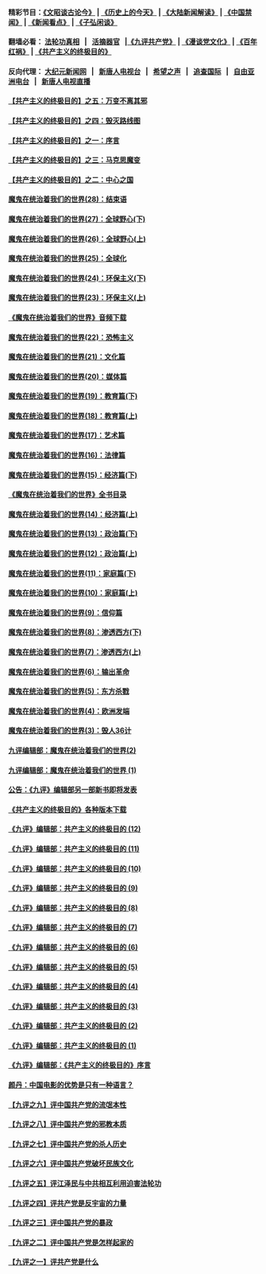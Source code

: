 #### 精彩节目：[《文昭谈古论今》](http://139.180.197.195/wenzhao) | [《历史上的今天》](http://139.180.197.195/today-in-history) | [《大陆新闻解读》](http://139.180.197.195/ntdtv-comedy) | [《中国禁闻》](http://139.180.197.195/ntdtv-news) | [《新闻看点》](http://139.180.197.195/news-insight) | [《子弘闲谈》](http://139.180.197.195/zihongxiantan/) 

 #### 翻墙必看： [法轮功真相](http://139.180.197.195:10000/videos/truth.html) &nbsp;&nbsp;|&nbsp;&nbsp; [活摘器官](http://139.180.197.195:10000/videos/res/Organs/) &nbsp;&nbsp;|[《九评共产党》](http://139.180.197.195:10000/videos/jiuping) | [《漫谈党文化》](http://139.180.197.195:10000/videos/mtdwh) | [《百年红祸》](http://139.180.197.195:10000/videos/bnhh) | [《共产主义的终极目的》](http://139.180.197.195:10000/videos/res/zjmd) 

 #### 反向代理： [大纪元新闻网](http://139.180.197.195:10080/) &nbsp;&nbsp;|&nbsp;&nbsp; [新唐人电视台](http://139.180.197.195:8000/) &nbsp;&nbsp;|&nbsp;&nbsp; [希望之声](http://139.180.197.195:8200/) &nbsp;&nbsp;|&nbsp;&nbsp; [追查国际](http://139.180.197.195:10010/) &nbsp;&nbsp;|&nbsp;&nbsp; [自由亚洲电台](http://139.180.197.195:9800/) &nbsp;&nbsp;|&nbsp;&nbsp; [新唐人电视直播](http://139.180.197.195/) 

#### [【共产主义的终极目的】之五：万变不离其邪](../pages/nsc422/n11091285.md?t=03061236) 

#### [【共产主义的终极目的】之四：毁灭路线图](../pages/nsc422/n11086284.md?t=03061236) 

#### [【共产主义的终极目的】之一：序言](../pages/nsc422/n11086077.md?t=03061236) 

#### [【共产主义的终极目的】之三：马克思魔变](../pages/nsc422/n11061941.md?t=03061236) 

#### [【共产主义的终极目的】之二：中心之国](../pages/nsc422/n11047728.md?t=03061236) 

#### [魔鬼在统治着我们的世界(28)：结束语](../pages/nsc422/n10936246.md?t=03061236) 

#### [魔鬼在统治着我们的世界(27)：全球野心(下)](../pages/nsc422/n10928319.md?t=03061236) 

#### [魔鬼在统治着我们的世界(26)：全球野心(上)](../pages/nsc422/n10900318.md?t=03061236) 

#### [魔鬼在统治着我们的世界(25)：全球化](../pages/nsc422/n10788205.md?t=03061236) 

#### [魔鬼在统治着我们的世界(24)：环保主义(下)](../pages/nsc422/n10695307.md?t=03061236) 

#### [魔鬼在统治着我们的世界(23)：环保主义(上)](../pages/nsc422/n10688613.md?t=03061236) 

#### [《魔鬼在统治着我们的世界》音频下载](../pages/nsc422/n10635553.md?t=03061236) 

#### [魔鬼在统治着我们的世界(22)：恐怖主义](../pages/nsc422/n10614727.md?t=03061236) 

#### [魔鬼在统治着我们的世界(21)：文化篇](../pages/nsc422/n10597706.md?t=03061236) 

#### [魔鬼在统治着我们的世界(20)：媒体篇](../pages/nsc422/n10586579.md?t=03061236) 

#### [魔鬼在统治着我们的世界(19)：教育篇(下)](../pages/nsc422/n10564808.md?t=03061236) 

#### [魔鬼在统治着我们的世界(18)：教育篇(上)](../pages/nsc422/n10526970.md?t=03061236) 

#### [魔鬼在统治着我们的世界(17)：艺术篇](../pages/nsc422/n10499093.md?t=03061236) 

#### [魔鬼在统治着我们的世界(16)：法律篇](../pages/nsc422/n10485969.md?t=03061236) 

#### [魔鬼在统治着我们的世界(15)：经济篇(下)](../pages/nsc422/n10469975.md?t=03061236) 

#### [《魔鬼在统治着我们的世界》全书目录](../pages/nsc422/n10464261.md?t=03061236) 

#### [魔鬼在统治着我们的世界(14)：经济篇(上)](../pages/nsc422/n10457370.md?t=03061236) 

#### [魔鬼在统治着我们的世界(13)：政治篇(下)](../pages/nsc422/n10448270.md?t=03061236) 

#### [魔鬼在统治着我们的世界(12)：政治篇(上)](../pages/nsc422/n10444576.md?t=03061236) 

#### [魔鬼在统治着我们的世界(11)：家庭篇(下)](../pages/nsc422/n10440961.md?t=03061236) 

#### [魔鬼在统治着我们的世界(10)：家庭篇(上)](../pages/nsc422/n10435448.md?t=03061236) 

#### [魔鬼在统治着我们的世界(9)：信仰篇](../pages/nsc422/n10432159.md?t=03061236) 

#### [魔鬼在统治着我们的世界(8)：渗透西方(下)](../pages/nsc422/n10429603.md?t=03061236) 

#### [魔鬼在统治着我们的世界(7)：渗透西方(上)](../pages/nsc422/n10426013.md?t=03061236) 

#### [魔鬼在统治着我们的世界(6)：输出革命](../pages/nsc422/n10421536.md?t=03061236) 

#### [魔鬼在统治着我们的世界(5)：东方杀戮](../pages/nsc422/n10417707.md?t=03061236) 

#### [魔鬼在统治着我们的世界(4)：欧洲发端](../pages/nsc422/n10414890.md?t=03061236) 

#### [魔鬼在统治着我们的世界(3)：毁人36计](../pages/nsc422/n10411583.md?t=03061236) 

#### [九评编辑部：魔鬼在统治着我们的世界(2)](../pages/nsc422/n10410036.md?t=03061236) 

#### [九评编辑部：魔鬼在统治着我们的世界 (1)](../pages/nsc422/n10406825.md?t=03061236) 

#### [公告：《九评》编辑部另一部新书即将发表](../pages/nsc422/n10405104.md?t=03061236) 

#### [《共产主义的终极目的》各种版本下载](../pages/nsc422/n10022138.md?t=03061236) 

#### [《九评》编辑部：共产主义的终极目的 (12)](../pages/nsc422/n9933272.md?t=03061236) 

#### [《九评》编辑部：共产主义的终极目的 (11)](../pages/nsc422/n9924973.md?t=03061236) 

#### [《九评》编辑部：共产主义的终极目的 (10)](../pages/nsc422/n9920883.md?t=03061236) 

#### [《九评》编辑部：共产主义的终极目的 (9)](../pages/nsc422/n9916363.md?t=03061236) 

#### [《九评》编辑部：共产主义的终极目的 (8)](../pages/nsc422/n9912488.md?t=03061236) 

#### [《九评》编辑部：共产主义的终极目的 (7)](../pages/nsc422/n9901176.md?t=03061236) 

#### [《九评》编辑部：共产主义的终极目的 (6)](../pages/nsc422/n9899359.md?t=03061236) 

#### [《九评》编辑部：共产主义的终极目的 (5)](../pages/nsc422/n9893174.md?t=03061236) 

#### [《九评》编辑部：共产主义的终极目的 (4)](../pages/nsc422/n9891246.md?t=03061236) 

#### [《九评》编辑部：共产主义的终极目的 (3)](../pages/nsc422/n9879879.md?t=03061236) 

#### [《九评》编辑部：共产主义的终极目的 (2)](../pages/nsc422/n9876205.md?t=03061236) 

#### [《九评》编辑部：共产主义的终极目的 (1)](../pages/nsc422/n9865857.md?t=03061236) 

#### [《九评》编辑部：《共产主义的终极目的》序言](../pages/nsc422/n9862666.md?t=03061236) 

#### [颜丹：中国电影的优势是只有一种语言？](../pages/nsc422/n9583062.md?t=03061236) 

#### [【九评之九】评中国共产党的流氓本性](../pages/nsc422/n737542.md?t=03061236) 

#### [【九评之八】评中国共产党的邪教本质](../pages/nsc422/n735942.md?t=03061236) 

#### [【九评之七】评中国共产党的杀人历史](../pages/nsc422/n733806.md?t=03061236) 

#### [【九评之六】评中国共产党破坏民族文化](../pages/nsc422/n731667.md?t=03061236) 

#### [【九评之五】评江泽民与中共相互利用迫害法轮功](../pages/nsc422/n730058.md?t=03061236) 

#### [【九评之四】评共产党是反宇宙的力量](../pages/nsc422/n727814.md?t=03061236) 

#### [【九评之三】评中国共产党的暴政](../pages/nsc422/n725597.md?t=03061236) 

#### [【九评之二】评中国共产党是怎样起家的](../pages/nsc422/n723946.md?t=03061236) 

#### [【九评之一】评共产党是什么](../pages/nsc422/n722529.md?t=03061236) 

